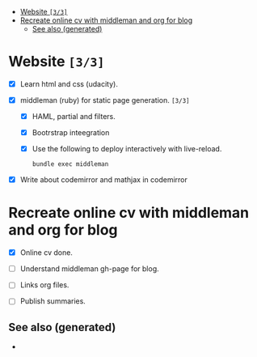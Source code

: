 - [Website <code>[3/3]</code>](#org5037f0d)
- [Recreate online cv with middleman and org for blog](#orgd2a6675)
  - [See also (generated)](#org14bed21)



<a id="org5037f0d"></a>

# Website <code>[3/3]</code>

-   [X] Learn html and css (udacity).
-   [X] middleman (ruby) for static page generation. <code>[3/3]</code>
    -   [X] HAML, partial and filters.
    -   [X] Bootrstrap inteegration
    -   [X] Use the following to deploy interactively with live-reload.
        
        ```sh
        bundle exec middleman
        ```

-   [X] Write about codemirror and mathjax in codemirror


<a id="orgd2a6675"></a>

# Recreate online cv with middleman and org for blog

-   [X] Online cv done.
-   [ ] Understand middleman gh-page for blog.
-   [ ] Links org files.
-   [ ] Publish summaries.


<a id="org14bed21"></a>

## See also (generated)

-
